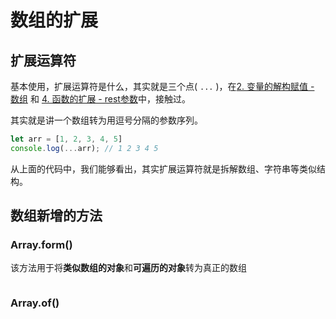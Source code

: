 # 数组的扩展

## 扩展运算符

基本使用，扩展运算符是什么，其实就是三个点( `...` )，在[2. 变量的解构赋值 - 数组]() 和 [4. 函数的扩展 - rest参数]()中，接触过。

其实就是讲一个数组转为用逗号分隔的参数序列。

```javascript
let arr = [1, 2, 3, 4, 5]
console.log(...arr); // 1 2 3 4 5
```

从上面的代码中，我们能够看出，其实扩展运算符就是拆解数组、字符串等类似结构。

## 数组新增的方法

### Array.form()

该方法用于将**类似数组的对象**和**可遍历的对象**转为真正的数组

```javascript
```

### Array.of()


